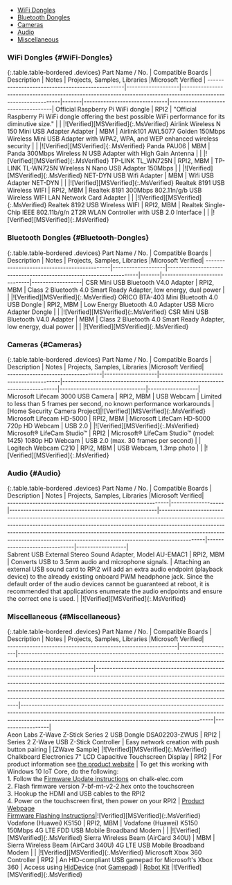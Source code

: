 - [WiFi Dongles](#WiFi-Dongles)
- [Bluetooth Dongles](#Bluetooth-Dongles)
- [Cameras](#Cameras)
- [Audio](#Audio)
- [Miscellaneous](#Miscellaneous)

### WiFi Dongles {#WiFi-Dongles}

{:.table.table-bordered .devices}
Part Name / No.                                 | Compatible Boards | Description                                                                                                    | Notes | Projects, Samples, Libraries |Microsoft Verified                  |
------------------------------------------------|-------------------|----------------------------------------------------------------------------------------------------------------|-------|------------------------------|------------------------------------|
Official Raspberry Pi WiFi dongle               | RPI2              | "Official Raspberry Pi WiFi dongle offering the best possible WiFi performance for its diminutive size."       |       |                              |![Verified][MSVerified]{:.MsVerified}
Airlink Wireless N 150 Mini USB Adapter Adapter | MBM               | Airlink101 AWL5077 Golden 150Mbps Wireless Mini USB Adapter with WPA2, WPA, and WEP enhanced wireless security |       |                              |![Verified][MSVerified]{:.MsVerified}
Panda PAU06                                     | MBM               | Panda 300Mbps Wireless N USB Adapter with High Gain Antenna                                                    |       |                              |![Verified][MSVerified]{:.MsVerified}
TP-LINK TL_WN725N                               | RPI2, MBM         | TP-LINK TL-WN725N Wireless N Nano USB Adapter 150Mbps                                                          |       |                              |![Verified][MSVerified]{:.MsVerified}
NET-DYN USB Wifi Adapter                        | MBM               | Wifi USB Adapter NET-DYN                                                                                       |       |                              |![Verified][MSVerified]{:.MsVerified}
Realtek 8191 USB Wireless WIFI                  | RPI2, MBM         | Realtek 8191 300Mbps 802.11n/g/b USB Wireless WIFI LAN Network Card Adapter                                    |       |                              |![Verified][MSVerified]{:.MsVerified}
Realtek 8192 USB Wireless WIFI                  | RPI2, MBM         | Realtek Single-Chip IEEE 802.11b/g/n 2T2R WLAN Controller with USB 2.0 Interface                               |       |                              |![Verified][MSVerified]{:.MsVerified}

### Bluetooth Dongles {#Bluetooth-Dongles}

{:.table.table-bordered .devices}
Part Name / No.                             | Compatible Boards | Description                                                       | Notes | Projects, Samples, Libraries |Microsoft Verified|
--------------------------------------------|-------------------|-------------------------------------------------------------------|-------|------------------------------|------------------|
CSR Mini USB Bluetooth V4.0 Adapter         | RPI2, MBM         | Class 2 Bluetooth 4.0 Smart Ready Adapter, low energy, dual power |       |                              |![Verified][MSVerified]{:.MsVerified}
ORICO BTA-403 Mini Bluetooth 4.0 USB Dongle | RPI2, MBM         | Low Energy Bluetooth 4.0 Adapter USB Micro Adapter Dongle         |       |                              |![Verified][MSVerified]{:.MsVerified}
CSR Mini USB Bluetooth V4.0 Adapter         | MBM               | Class 2 Bluetooth 4.0 Smart Ready Adapter, low energy, dual power |       |                              |![Verified][MSVerified]{:.MsVerified}

### Cameras {#Cameras}

{:.table.table-bordered .devices}
Part Name / No.                   | Compatible Boards | Description                              | Notes                                                                      | Projects, Samples, Libraries  |Microsoft Verified|                  
----------------------------------|-------------------|------------------------------------------|----------------------------------------------------------------------------|-------------------------------|------------------|                  
Microsoft Lifecam 3000 USB Camera | RPI2, MBM         | USB Webcam                               | Limited to less than 5 frames per second, no known performance workarounds | [Home Security Camera Project]|![Verified][MSVerified]{:.MsVerified}
Microsoft Lifecam HD-5000         | RPI2, MBM         | Microsoft LifeCam HD-5000 720p HD Webcam | USB 2.0                                                                    |                               |![Verified][MSVerified]{:.MsVerified}
Microsoft® LifeCam Studio™         | RPI2        | Microsoft® LifeCam Studio™ (model: 1425) 1080p HD Webcam | USB 2.0 (max. 30 frames per second)                                       |                               |
Logitech Webcam C210              | RPI2, MBM         | USB Webcam, 1.3mp photo                  |                                                                            |                               |![Verified][MSVerified]{:.MsVerified}

### Audio {#Audio}

{:.table.table-bordered .devices}
Part Name / No.                                           | Compatible Boards | Description                                         | Notes                                                                                                                                                                                                                                                                                                                                  | Projects, Samples, Libraries |Microsoft Verified|                  
----------------------------------------------------------|-------------------|-----------------------------------------------------|----------------------------------------------------------------------------------------------------------------------------------------------------------------------------------------------------------------------------------------------------------------------------------------------------------------------------------------|------------------------------|------------------|                  
Sabrent USB External Stereo Sound Adapter, Model AU-EMAC1 | RPI2, MBM         | Converts USB to 3.5mm audio and microphone signals. | Attaching an external USB sound card to RPi2 will add an extra audio endpoint (playback device) to the already existing onboard PWM headphone jack. Since the default order of the audio devices cannot be guaranteed at reboot, it is recommended that applications enumerate the audio endpoints and ensure the correct one is used. |                              |![Verified][MSVerified]{:.MsVerified}
                                                                                                                                                                                                                                                                                                                                                                                                                                                                                                            
### Miscellaneous {#Miscellaneous}                                                                                                                                                                                                                                                                                                                                                                                                                                                                          

{:.table.table-bordered .devices}
Part Name / No.                                              | Compatible Boards | Description                                                                                                                                                                           | Notes                                                                                                                                                                                                                                                                                                                                                                    | Projects, Samples, Libraries                                                                                                                                                                                                    |Microsoft Verified|                  
-------------------------------------------------------------|-------------------|---------------------------------------------------------------------------------------------------------------------------------------------------------------------------------------|--------------------------------------------------------------------------------------------------------------------------------------------------------------------------------------------------------------------------------------------------------------------------------------------------------------------------------------------------------------------------|---------------------------------------------------------------------------------------------------------------------------------------------------------------------------------------------------------------------------------|------------------|                  
Aeon Labs Z-Wave Z-Stick Series 2 USB Dongle DSA02203-ZWUS   | RPI2              | Series 2 Z-Wave USB Z-Stick Controller                                                                                                                                                | Easy network creation with push button pairing                                                                                                                                                                                                                                                                                                                           | [ZWave Sample]                                                                                                                                                                                                                  |![Verified][MSVerified]{:.MsVerified}
Chalkboard Electronics 7" LCD Capacitive Touchscreen Display | RPI2              | For product information see [the product website](http://www.chalk-elec.com/?page_id=1280#!/7-black-frame-universal-HDMI-LCD-with-capacitive-multi-touch/p/21750201/category=3094861) | To get this working with Windows 10 IoT Core, do the following: <br /> 1. Follow the [Firmware Update instructions]('http://www.chalk-elec.com/?p=1826') on chalk-elec.com <br /> 2. Flash firmware version 7-bf-mt-v2-2.hex onto the touchscreen <br /> 3. Hookup the HDMI and USB cables to the RPI2 <br /> 4. Power on the touchscreen first, then power on your RPI2 | [Product Webpage](http://www.chalk-elec.com/?page_id=1280#!/7-black-frame-universal-HDMI-LCD-with-capacitive-multi-touch/p/21750201/category=3094861) <br /> [Firmware Flashing Instructions](http://www.chalk-elec.com/?p=1826)|![Verified][MSVerified]{:.MsVerified}
Vodafone (Huawei) K5150                                      | RPI2, MBM         | Vodafone (Huawei) K5150 150Mbps 4G LTE FDD USB Mobile Broadband Modem                                                                                                                 |                                                                                                                                                                                                                                                                                                                                                                          |                                                                                                                                                                                                                                 |![Verified][MSVerified]{:.MsVerified}
Sierra Wireless Beam (AirCard 340U)                          | MBM               | Sierra Wireless Beam (AirCard 340U) 4G LTE USB Mobile Broadband Modem                                                                                                                 |                                                                                                                                                                                                                                                                                                                                                                          |                                                                                                                                                                                                                                 |![Verified][MSVerified]{:.MsVerified}
Microsoft Xbox 360 Controller                                | RPI2              | An HID-compliant USB gamepad for Microsoft's Xbox 360                                                                                                                                 | Access using [HidDevice]('https://msdn.microsoft.com/en-us/library/windows/apps/windows.devices.humaninterfacedevice.hiddevice.aspx') (not [Gamepad](https://msdn.microsoft.com/en-us/library/windows/apps/windows.gaming.input.gamepad.aspx))                                                                                                                         | [Robot Kit](https://microsoft.hackster.io/en-US/windowsiot/robot-kit-6dd474)                                                                                                                                                    |![Verified][MSVerified]{:.MsVerified}
                                                                                                                                                                                                                                                                                                                                                                                                                                                                                                                                                                                                                                                                                                                                                                                                                                                                                      
